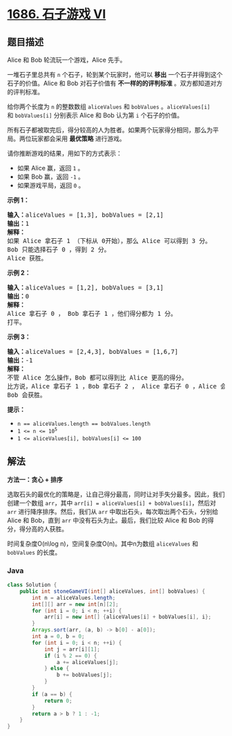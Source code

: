 # [1686. 石子游戏 VI](https://leetcode.cn/problems/stone-game-vi)

## 题目描述

<p>Alice 和 Bob 轮流玩一个游戏，Alice 先手。</p>

<p>一堆石子里总共有 <code>n</code> 个石子，轮到某个玩家时，他可以 <strong>移出</strong> 一个石子并得到这个石子的价值。Alice 和 Bob 对石子价值有 <strong>不一样的的评判标准</strong> 。双方都知道对方的评判标准。</p>

<p>给你两个长度为 <code>n</code> 的整数数组 <code>aliceValues</code> 和 <code>bobValues</code> 。<code>aliceValues[i]</code> 和 <code>bobValues[i]</code> 分别表示 Alice 和 Bob 认为第 <code>i</code> 个石子的价值。</p>

<p>所有石子都被取完后，得分较高的人为胜者。如果两个玩家得分相同，那么为平局。两位玩家都会采用 <b>最优策略</b> 进行游戏。</p>

<p>请你推断游戏的结果，用如下的方式表示：</p>

<ul>
	<li>如果 Alice 赢，返回 <code>1</code> 。</li>
	<li>如果 Bob 赢，返回 <code>-1</code> 。</li>
	<li>如果游戏平局，返回 <code>0</code> 。</li>
</ul>



<p><strong>示例 1：</strong></p>

<pre>
<b>输入：</b>aliceValues = [1,3], bobValues = [2,1]
<b>输出：</b>1
<strong>解释：</strong>
如果 Alice 拿石子 1 （下标从 0开始），那么 Alice 可以得到 3 分。
Bob 只能选择石子 0 ，得到 2 分。
Alice 获胜。
</pre>

<p><strong>示例 2：</strong></p>

<pre>
<strong>输入：</strong>aliceValues = [1,2], bobValues = [3,1]
<b>输出：</b>0
<strong>解释：</strong>
Alice 拿石子 0 ， Bob 拿石子 1 ，他们得分都为 1 分。
打平。
</pre>

<p><strong>示例 3：</strong></p>

<pre>
<b>输入：</b>aliceValues = [2,4,3], bobValues = [1,6,7]
<b>输出：</b>-1
<strong>解释：</strong>
不管 Alice 怎么操作，Bob 都可以得到比 Alice 更高的得分。
比方说，Alice 拿石子 1 ，Bob 拿石子 2 ， Alice 拿石子 0 ，Alice 会得到 6 分而 Bob 得分为 7 分。
Bob 会获胜。
</pre>



<p><strong>提示：</strong></p>

<ul>
	<li><code>n == aliceValues.length == bobValues.length</code></li>
	<li><code>1 <= n <= 10<sup>5</sup></code></li>
	<li><code>1 <= aliceValues[i], bobValues[i] <= 100</code></li>
</ul>

## 解法

**方法一：贪心 + 排序**

选取石头的最优化的策略是，让自己得分最高，同时让对手失分最多。因此，我们创建一个数组 `arr`，其中 `arr[i] = aliceValues[i] + bobValues[i]`，然后对 `arr` 进行降序排序。然后，我们从 `arr` 中取出石头，每次取出两个石头，分别给 Alice 和 Bob，直到 `arr` 中没有石头为止。最后，我们比较 Alice 和 Bob 的得分，得分高的人获胜。

时间复杂度O(n\log n)，空间复杂度O(n)。其中n为数组 `aliceValues` 和 `bobValues` 的长度。

### **Java**

```java
class Solution {
    public int stoneGameVI(int[] aliceValues, int[] bobValues) {
        int n = aliceValues.length;
        int[][] arr = new int[n][2];
        for (int i = 0; i < n; ++i) {
            arr[i] = new int[] {aliceValues[i] + bobValues[i], i};
        }
        Arrays.sort(arr, (a, b) -> b[0] - a[0]);
        int a = 0, b = 0;
        for (int i = 0; i < n; ++i) {
            int j = arr[i][1];
            if (i % 2 == 0) {
                a += aliceValues[j];
            } else {
                b += bobValues[j];
            }
        }
        if (a == b) {
            return 0;
        }
        return a > b ? 1 : -1;
    }
}
```
